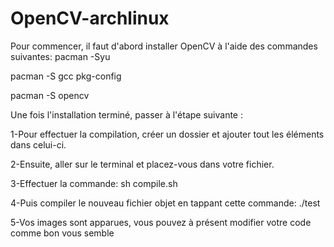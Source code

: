 # OpenCV-archlinux

Pour commencer, il faut d'abord installer OpenCV à l'aide des commandes suivantes:
pacman -Syu

pacman -S gcc pkg-config

pacman -S opencv


Une fois l'installation terminé, passer à l'étape suivante :

1-Pour effectuer la compilation, créer un dossier et ajouter tout les éléments dans celui-ci.

2-Ensuite, aller sur le terminal et placez-vous dans votre fichier.

3-Effectuer la commande: sh compile.sh

4-Puis compiler le nouveau fichier objet en tappant cette commande: ./test

5-Vos images sont apparues, vous pouvez à présent modifier votre code comme bon vous semble
